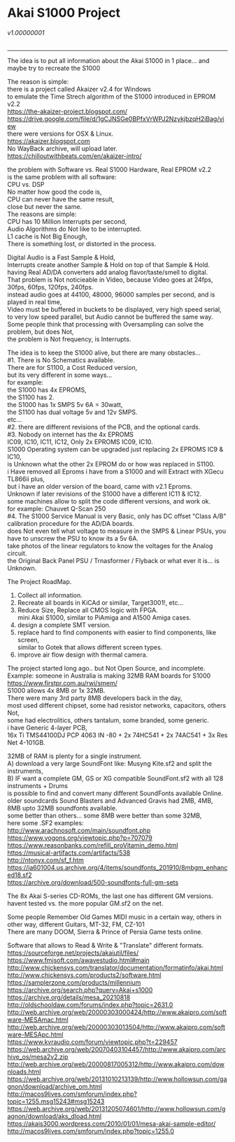 # Akai S1000 Project 
###### v1.00000001
-----------

The idea is to put all information about the Akai S1000 in 1 place...
and maybe try to recreate the S1000

The reason is simple: </br>
there is a project called Akaizer v2.4 for Windows </br>
to emulate the Time Strech algorithm of the S1000 introduced in EPROM v2.2 </br>
https://the-akaizer-project.blogspot.com/ </br>
https://drive.google.com/file/d/1gCJNSGe0BPfxVrWPJ2NzykjbzqH2iBag/view </br>
there were versions for OSX & Linux. </br>
https://akaizer.blogspot.com </br>
No WayBack archive, will upload later. </br>
https://chilloutwithbeats.com/en/akaizer-intro/ </br>

the problem with Software vs. Real S1000 Hardware, Real EPROM v2.2 </br>
is the same problem with all software: </br>
CPU vs. DSP </br>
No matter how good the code is, </br>
CPU can never have the same result, </br>
close but never the same. </br>
The reasons are simple: </br>
CPU has 10 Million Interrupts per second, </br>
Audio Algorithms do Not like to be interrupted. </br>
L1 cache is Not Big Enough, </br>
There is something lost, or distorted in the process. </br> 

Digital Audio is a Fast Sample & Hold,  </br>
Interrupts create another Sample & Hold on top of that Sample & Hold. </br>
having Real AD/DA converters add analog flavor/taste/smell to digital.  </br>
That problem is Not noticieable in Video, because Video goes at 24fps, 30fps, 60fps, 120fps, 240fps. </br>
instead audio goes at 44100, 48000, 96000 samples per second, and is played in real time, </br>
Video must be buffered in buckets to be displayed, very high speed serial, </br>
to very low speed parallel, but Audio cannot be buffered the same way. </br>
Some people think that processing with Oversampling can solve the problem, but does Not, </br>
the problem is Not frequency, is Interrupts. </br>

The idea is to keep the S1000 alive, but there are many obstacles... </br>
#1. There is No Schematics available. </br>
There are for S1100, a Cost Reduced version, </br>
but its very different in some ways... </br>
for example: </br>
the S1000 has 4x EPROMS, </br> 
the S1100 has 2. </br>
the S1000 has 1x SMPS 5v 6A = 30watt, </br>
the S1100 has dual voltage 5v and 12v SMPS. </br>
etc... </br>
#2. there are different revisions of the PCB, and the optional cards. </br>
#3. Nobody on internet has the 4x EPROMS </br>
IC09, IC10, IC11, IC12, Only 2x EPROMS IC09, IC10. </br>
S1000 Operating system can be upgraded just replacing 2x EPROMS IC9 & IC10, </br>
is Unknown what the other 2x EPROM do or how was replaced in S1100. </br>
i Have removed all Eproms i have from a S1000 and will Extract with XGecu TL866ii plus, </br>
but i have an older version of the board, came with v2.1 Eproms. </br>
Unknown if later revisions of the S1000 have a different IC11 & IC12. </br>
some machines allow to split the code different versions, and work ok. </br>
for example: Chauvet Q-Scan 250 </br>
#4. The S1000 Service Manual is very Basic, only has DC offset "Class A/B" calibration procedure for the AD/DA boards. </br>
does Not even tell what voltage to measure in the SMPS & Linear PSUs, you have to unscrew the PSU to know its a 5v 6A. </br>
take photos of the linear regulators to know the voltages for the Analog circuit. </br>
the Original Back Panel PSU / Trnasformer / Flyback or what ever it is... is Unknown. </br>

The Project RoadMap. </br>
1. Collect all information. </br>
2. Recreate all boards in KiCAd or similar, Target3001!, etc... </br>
3. Reduce Size, Replace all CMOS logic with FPGA. </br> mini Akai S1000, similar to PiAmiga and A1500 Amiga cases. 
4. design a complete SMT version. </br>
5. replace hard to find components with easier to find components, like screen, </br>
   similar to Gotek that allows different screen types. </br>
6. improve air flow design with thermal camera.

The project started long ago.. but Not Open Source, and incomplete. </br>
Example: someone in Australia is making 32MB RAM boards for S1000 </br>
https://www.firstpr.com.au/rwi/smem/  </br>
S1000 allows 4x 8MB or 1x 32MB. </br>
There were many 3rd party 8MB developers back in the day, </br>
most used different chipset, some had resistor networks, capacitors, others Not, </br>
some had electrolitics, others tantalum, some branded, some generic. </br>
i have Generic 4-layer PCB, </br>
16x Ti TMS44100DJ PCP 4063 IN -80 + 2x 74HC541 + 2x 74AC541 + 3x Res Net 4-101GB. </br> 

32MB of RAM is plenty for a single instrument. </br>
A) download a very large SoundFont like: Musyng Kite.sf2 and split the instruments, </br>
B) IF want a complete GM, GS or XG compatible SoundFont.sf2 with all 128 instruments + Drums </br>
is possible to find and convert many different SoundFonts available Online. </br>
older soundcards Sound Blasters and Advanced Gravis had 2MB, 4MB, 8MB upto 32MB soundfonts available. </br>
some better than others... some 8MB were better than some 32MB, </br>
here some .SF2 examples: </br>
http://www.arachnosoft.com/main/soundfont.php </br>
https://www.vogons.org/viewtopic.php?p=707079 </br>
https://www.reasonbanks.com/refill_proVitamin_demo.html </br>
https://musical-artifacts.com/artifacts/538 </br>
http://ntonyx.com/sf_f.htm </br>
https://ia601004.us.archive.org/4/items/soundfonts_201910/8mbgm_enhanced18.sf2 </br>
https://archive.org/download/500-soundfonts-full-gm-sets </br>

The 8x Akai S-series CD-ROMs, the last one has different GM versions. </br>
havent tested vs. the more popular GM.sf2 on the net. </br>

Some people Remember Old Games MIDI music in a certain way, others in other way, different Guitars, MT-32, FM, CZ-101 </br>
There are many DOOM, Sierra & Prince of Persia Game tests online. </br>

Software that allows to Read & Write & "Translate" different formats. </br>
https://sourceforge.net/projects/akaiutil/files/ </br>
https://www.fmjsoft.com/awavestudio.html#main </br>
http://www.chickensys.com/translator/documentation/formatinfo/akai.html </br>
http://www.chickensys.com/products2/software.html </br>
https://samplerzone.com/products/millennium </br>
https://archive.org/search.php?query=Akai+s1000 </br>
https://archive.org/details/mesa_20210818 </br>
http://oldschooldaw.com/forums/index.php?topic=2631.0 </br>
http://web.archive.org/web/20000303000424/http://www.akaipro.com/software-MESAmac.html </br>
http://web.archive.org/web/20000303013504/http://www.akaipro.com/software-MESApc.html </br>
https://www.kvraudio.com/forum/viewtopic.php?t=229457 </br>
https://web.archive.org/web/20070403104457/http://www.akaipro.com/archive_os/mesa2v2.zip </br>
http://web.archive.org/web/20000817005312/http://www.akaipro.com/downloads.html </br>
https://web.archive.org/web/20131010213139/http://www.hollowsun.com/gagnon/download/archive_om.html </br>
http://macos9lives.com/smforum/index.php?topic=1255.msg15243#msg15243 </br>
https://web.archive.org/web/20131205074601/http://www.hollowsun.com/gagnon/download/aks_dload.html </br>
https://akais3000.wordpress.com/2010/01/01/mesa-akai-sample-editor/ </br>
http://macos9lives.com/smforum/index.php?topic=1255.0 </br>

